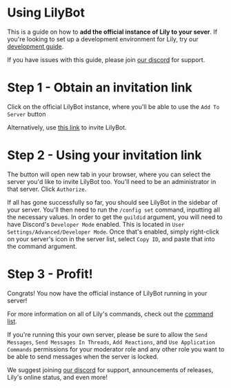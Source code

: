 # Using LilyBot

This is a guide on how to **add the official instance of Lily to your sever**.
If you're looking to set up a development environment for Lily,
try our [development guide](https://github.com/IrisShaders/LilyBot/blob/main/docs/development-guide.md).

If you have issues with this guide, please join [our discord](https://discord.gg/hy2329fcTZ) for support.

# Step 1 - Obtain an invitation link
Click on the official LilyBot instance, where you'll be able to use the `Add To Server` button

Alternatively, use [this link](
https://discord.com/api/oauth2/authorize?client_id=876278900836139008&permissions=1428479371270&scope=bot%20applications.commands) 
to invite LilyBot.

# Step 2 - Using your invitation link
The button will open new tab in your browser, where you can select the server you'd like to invite LilyBot too. You'll need to be an administrator in that server.
Click `Authorize`.

If all has gone successfully so far, you should see LilyBot in the sidebar of your server.
You'll then need to run the `/config set` command, inputting all the necessary values.
In order to get the `guildid` argument, you will need to have Discord's `Developer Mode` enabled.
This is located in `User Settings/Advanced/Developer Mode`.
Once that's enabled, simply right-click on your server's icon in the server list, select `Copy ID`,
and paste that into the command argument.

# Step 3 - Profit!
Congrats! You now have the official instance of LilyBot running in your server!

For more information on all of Lily's commands,
check out the [command list](https://github.com/IrisShaders/LilyBot/blob/main/docs/commands.md).

If you're running this your own server, please be sure to allow the `Send Messages`, `Send Messages In Threads`,
`Add Reactions`, and `Use Application Commands` permissions for your moderator role and any other role you want to be
able to send messages when the server is locked.

We suggest joining [our discord](https://discord.gg/hy2329fcTZ)
for support, announcements of releases, Lily's online status, and even more!
